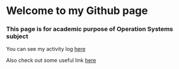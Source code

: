 # Welcome to my Github page
### This page is for academic purpose of Operation Systems subject

You can see my activity log [here](https://mohammadbramantyo.github.io/os212/TXT/mylog.txt)

Also check out some useful link [here](links.md)
